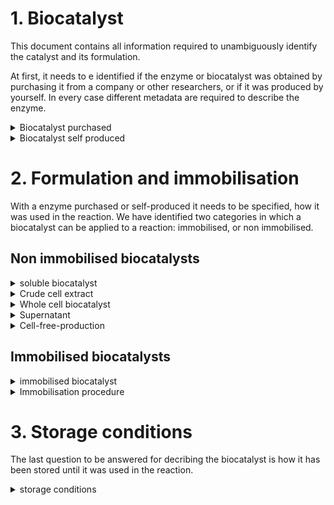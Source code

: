 # 1. Biocatalyst

This document contains all information required to unambiguously identify the catalyst and its formulation. 

At first, it needs to e identified if the enzyme or biocatalyst was obtained by purchasing it from a company or other researchers, or if it was produced by yourself. In every case different metadata are required to describe the enzyme.


<details> <Summary>Biocatalyst purchased</Summary>

### Biocatalyst_purchased

basic info about the biocatalyst

- __name*__
  - Type: string
  - Description: Name of the biocatalyst
- __ecnumber__
  - Type: string
  - Description: Code used to determine the family of a protein.

- __chemical_reaction__
  - Type: string
  - Description: reactio catalysed by the enzyme

- __sequence__
  - Type: string
  - Description: Amono acid sequence of the enzyme

- __origin_organism__
  - Type: string
  - Description: Organism from which the enzyme was extracted or identfied

- __production_organism__
  - Type: string
  - Description: Organism in which the enzyme was produced

- __postranslational_modification__
  - Type: string
  - Description: Code used to determine the family of a protein.

- __supplier__
  - Type: string
  - Company from which the enzyme was purchased

- __purity__
  - Type: float
  - Description: purity of the enzyme

- __formulation__
  - Type: string
  - Description: formulation of the biocatlyst, eg powder, solution etc.

</details>

<details> <Summary>Biocatalyst self produced</Summary>

### BiocatalystselfProduced

basic info about the self producted biocatalyst

- __name*__
  - Type: string
  - Description: Name of the biocatalyst

- __ecnumber__
  - Type: string
  - Description: Code used to determine the family of a protein.

- __chemical_reaction__
  - Type: string
  - Description: reactio catalysed by the enzyme

- __sequence__
  - Type: string
  - Description: Amono acid sequence of the enzyme

- __origin_organism__
  - Type: string
  - Description: Organism from which the enzyme was extracted or identfied

- __production_organism__
  - Type: string
  - Description: Organism in which the enzyme was produced

- __postranslational_modification__
  - Type: string
  - Description: Code used to determine the family of a protein.

- __supplier__
  - Type: string
  - Company from which the enzyme was purchased

- __purity__
  - Type: float
  - Description: purity of the enzyme

- __formulation__
  - Type: string
  - Description: formulation of the biocatlyst, eg powder, solution etc.


- __purification_method__
  - Type: string
  - Description: method used for purification of the enyme

</details>


# 2. Formulation and immobilisation

With a enzyme purchased or self-produced it needs to be specified, how it was used in the reaction. We have identified two categories in which a biocatalyst can be applied to a reaction: immobilised, or non immobilised.

## Non immobilised biocatalysts

<details> <Summary>soluble biocatalyst</Summary>

### SolubleBiocatalyst [_BiocatalystselfProduced_]

soluble biocatlyst

- __concentration*__
  - Type: posfloat
  - Description: Concentration of the biocatalyst.

- __activity__:
  - Type: float
  - Description: Acitivity of the enzyme in U/mg or U/mL

- __concentration_det_method*__
  - Type: string
  - Description: Method on how the concentration has been determined.

- __formulation__
  - Type: string
  - Description: formulation of the biocatlyst, eg powder, solution etc.

- __purification_procedure__
  - Type: string
  - Description: Method used to purifiy the biocatalyst

</details>

<details> <Summary>Crude cell extract</Summary>
### CrudeCellExtract [_BiocatalystselfProduced_]

- __cell_disruption_process__
  - Type: string
  - Description: Method how the cells were disrupted

- __concentration__
  - Type: float
  - Description: concentration of the enzyme on the immobilised phase

- __concentration_determination_method__
  - Type: string
  - Description: method how the concentration was measured

</details>

<details> <Summary>Whole cell biocatalyst</Summary>

### WholeCellBiocatalyst [_BiocatalystselfProduced_]

- __harvesting_method__
  - Type: string
  - Description: How were the cells harvested?

- __formulation__
  - Type: string
  - Description: formulation of the catalyst (wet cells, lyoohillised?)

</details>

<details> <Summary>Supernatant</Summary>

### Supernatant [_BiocatalystselfProduced_]

- __production_organism__
  - Type: string
  - Description: Which organism was producing and secreting the biocatalyst?

- __separation_method__
  - Type: string
  - Description: The method of how the supernatant was separated from the cells

</details>

<details> <Summary>Cell-free-production</Summary>

### Cell free production [_BiocatalystselfProduced_]

????

</details>



## Immobilised biocatalysts

<details> <Summary>immobilised biocatalyst</Summary>

### ImmobilisedBiocatalyst [_BiocatalystselfProduced_]


- __purification_procedure__
  - Type: string
  - Description: Method for purifying the enzyme

- __immobilisation_procedure__
  - Type: string
  - Description: Procedure for immpbilising the enzyme

- __concentration__
  - Type: float
  - Description: concentration of the enzyme on the immobilised phase

- __concentration_determination_method__
  - Type: string
  - Description: method how the concentration was measured

</details>

<details> <Summary>Immobilisation procedure</Summary>

### Immobilisation_procedure [_BiocatalystselfProduced_]

???

</details>

# 3. Storage conditions

The last question to be answered for decribing the biocatalyst is how it has been stored until it was used in the reaction.


<details> <Summary>storage conditions</Summary>

### StorageConditions [_BiocatalystselfProduced_]

- __temperature__
  - Type: float
  - Description: storage tmeperature (-20°C, -80°C)

- __storage_start__
  - Type: date
  - Description: when was the catalysed stored

- __removing/rethawing__
  - Type: sting
  - Description: was the catalyst removed from storage or rethawed?

- __thawing_process__
  - Type: string
  - Description: how was the catalst frozen, any special deviced

</details>
